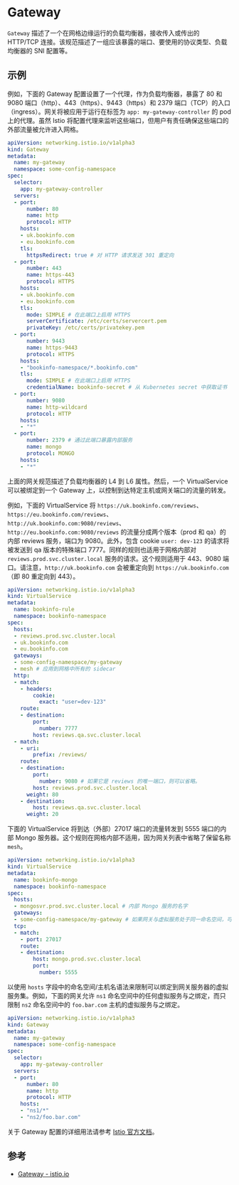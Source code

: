 # Gateway

`Gateway` 描述了一个在网格边缘运行的负载均衡器，接收传入或传出的 HTTP/TCP 连接。该规范描述了一组应该暴露的端口、要使用的协议类型、负载均衡器的 SNI 配置等。

## 示例

例如，下面的 Gateway 配置设置了一个代理，作为负载均衡器，暴露了 80 和 9080 端口（http）、443（https）、9443（https）和 2379 端口（TCP）的入口（ingress）。网关将被应用于运行在标签为 `app: my-gateway-controller` 的 pod 上的代理。虽然 Istio 将配置代理来监听这些端口，但用户有责任确保这些端口的外部流量被允许进入网格。

```yaml
apiVersion: networking.istio.io/v1alpha3
kind: Gateway
metadata:
  name: my-gateway
  namespace: some-config-namespace
spec:
  selector:
    app: my-gateway-controller
  servers:
  - port:
      number: 80
      name: http
      protocol: HTTP
    hosts:
    - uk.bookinfo.com
    - eu.bookinfo.com
    tls:
      httpsRedirect: true # 对 HTTP 请求发送 301 重定向
  - port:
      number: 443
      name: https-443
      protocol: HTTPS
    hosts:
    - uk.bookinfo.com
    - eu.bookinfo.com
    tls:
      mode: SIMPLE # 在此端口上启用 HTTPS
      serverCertificate: /etc/certs/servercert.pem
      privateKey: /etc/certs/privatekey.pem
  - port:
      number: 9443
      name: https-9443
      protocol: HTTPS
    hosts:
    - "bookinfo-namespace/*.bookinfo.com"
    tls:
      mode: SIMPLE # 在此端口上启用 HTTPS
      credentialName: bookinfo-secret # 从 Kubernetes secret 中获取证书
  - port:
      number: 9080
      name: http-wildcard
      protocol: HTTP
    hosts:
    - "*"
  - port:
      number: 2379 # 通过此端口暴露内部服务
      name: mongo
      protocol: MONGO
    hosts:
    - "*"
```

上面的网关规范描述了负载均衡器的 L4 到 L6 属性。然后，一个 VirtualService 可以被绑定到一个 Gateway 上，以控制到达特定主机或网关端口的流量的转发。

例如，下面的 VirtualService 将 `https://uk.bookinfo.com/reviews`、`https://eu.bookinfo.com/reviews`、 `http://uk.bookinfo.com:9080/reviews`、`http://eu.bookinfo.com:9080/reviews` 的流量分成两个版本（prod 和 qa）的内部 reviews 服务，端口为 9080。此外，包含 cookie `user: dev-123` 的请求将被发送到 qa 版本的特殊端口 7777。同样的规则也适用于网格内部对 `reviews.prod.svc.cluster.local` 服务的请求。这个规则适用于 443、9080 端口。请注意，`http://uk.bookinfo.com` 会被重定向到 `https://uk.bookinfo.com`（即 80 重定向到 443）。

```yaml
apiVersion: networking.istio.io/v1alpha3
kind: VirtualService
metadata:
  name: bookinfo-rule
  namespace: bookinfo-namespace
spec:
  hosts:
  - reviews.prod.svc.cluster.local
  - uk.bookinfo.com
  - eu.bookinfo.com
  gateways:
  - some-config-namespace/my-gateway
  - mesh # 应用到网格中所有的 sidecar
  http:
  - match:
    - headers:
        cookie:
          exact: "user=dev-123"
    route:
    - destination:
        port:
          number: 7777
        host: reviews.qa.svc.cluster.local
  - match:
    - uri:
        prefix: /reviews/
    route:
    - destination:
        port:
          number: 9080 # 如果它是 reviews 的唯一端口，则可以省略。
        host: reviews.prod.svc.cluster.local
      weight: 80
    - destination:
        host: reviews.qa.svc.cluster.local
      weight: 20
```

下面的 VirtualService 将到达（外部）27017 端口的流量转发到 5555 端口的内部 Mongo 服务器。这个规则在网格内部不适用，因为网关列表中省略了保留名称 `mesh`。

```yaml
apiVersion: networking.istio.io/v1alpha3
kind: VirtualService
metadata:
  name: bookinfo-mongo
  namespace: bookinfo-namespace
spec:
  hosts:
  - mongosvr.prod.svc.cluster.local # 内部 Mongo 服务的名字
  gateways:
  - some-config-namespace/my-gateway # 如果网关与虚拟服务处于同一命名空间，可以省略命名空间。
  tcp:
  - match:
    - port: 27017
    route:
    - destination:
        host: mongo.prod.svc.cluster.local
        port:
          number: 5555
```

以使用 `hosts` 字段中的命名空间/主机名语法来限制可以绑定到网关服务器的虚拟服务集。例如，下面的网关允许 `ns1` 命名空间中的任何虚拟服务与之绑定，而只限制 `ns2` 命名空间中的 `foo.bar.com` 主机的虚拟服务与之绑定。

```yaml
apiVersion: networking.istio.io/v1alpha3
kind: Gateway
metadata:
  name: my-gateway
  namespace: some-config-namespace
spec:
  selector:
    app: my-gateway-controller
  servers:
  - port:
      number: 80
      name: http
      protocol: HTTP
    hosts:
    - "ns1/*"
    - "ns2/foo.bar.com"
```

关于 Gateway 配置的详细用法请参考 [Istio 官方文档](https://istio.io/latest/docs/reference/config/networking/gateway/)。

## 参考

- [Gateway - istio.io](https://istio.io/latest/docs/reference/config/networking/gateway/)